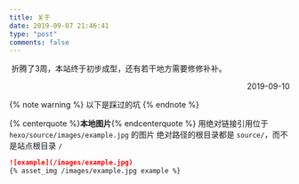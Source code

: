 ```yaml
---
title: 关于
date: 2019-09-07 21:46:41
type: "post"
comments: false
---
```


​    折腾了3周，本站终于初步成型，还有若干地方需要修修补补。
<p align="right">2019-09-10</p>


{% note warning %} 以下是踩过的坑 {% endnote %}

{% centerquote %}**本地图片**{% endcenterquote %}
用绝对链接引用位于 `hexo/source/images/example.jpg` 的图片
绝对路径的根目录都是 `source/`，而不是站点根目录 `/`

```md
![example](/images/example.jpg)
{% asset_img /images/example.jpg example %}
```